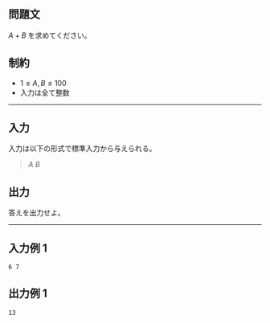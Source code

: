 ## 問題文

$A+B$ を求めてください。

## 制約

- $1 \le A, B \le 100$
- 入力は全て整数

---

## 入力

入力は以下の形式で標準入力から与えられる。

> $A$ $B$

## 出力

答えを出力せよ。

---

## 入力例 1

```
6 7
```

## 出力例 1

```
13
```
